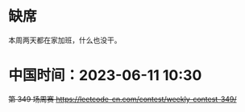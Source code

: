 
# 缺席

本周两天都在家加班，什么也没干。

# 中国时间：2023-06-11 10:30

~~第 349 场周赛 https://leetcode-cn.com/contest/weekly-contest-349/~~

